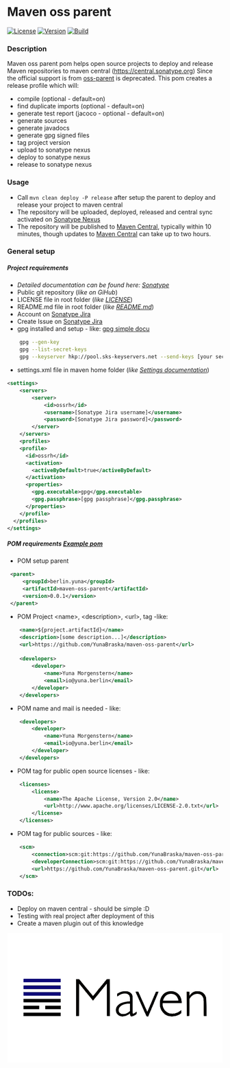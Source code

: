 # Maven oss parent
[![License][License-Image]][License-Url]
[![Version][Version-image]][Version-Url]
[![Build][Build-Status-Image]][Build-Status-Url] 

### Description
Maven oss parent pom helps open source projects to deploy and release Maven repositories to maven central (https://central.sonatype.org)
Since the official support is from   [oss-parent](https://central.sonatype.org/pages/apache-maven.html#deprecated-oss-parent) is deprecated.
This pom creates a release profile which will:
* compile (optional - default=on)
* find duplicate imports (optional - default=on)
* generate test report (jacoco - optional - default=on)
* generate sources
* generate javadocs
* generate gpg signed files
* tag project version
* upload to sonatype nexus
* deploy to sonatype nexus
* release to sonatype nexus

### Usage
* Call `mvn clean deploy -P release` after setup the parent to deploy and release your project to maven central
* The repository will be uploaded, deployed,  released and central sync activated on [Sonatype Nexus](https://oss.sonatype.org/)
* The repository will be published to [Maven Central](https://search.maven.org), typically within 10 minutes, though updates to [Maven Central](https://search.maven.org) can take up to two hours.

### General setup
##### Project requirements
* _Detailed documentation can be found here: [Sonatype](https://central.sonatype.org)_
* Public git repository (_like on GiHub_)
* LICENSE file in root folder (_like [LICENSE](https://github.com/YunaBraska/maven-oss-parent/blob/master/LICENSE)_)
* README.md file in root folder (_like [README.md](https://github.com/YunaBraska/maven-oss-parent/blob/master/README.md)_)
* Account on [Sonatype Jira](https://issues.sonatype.org)
* Create Issue on [Sonatype Jira](https://issues.sonatype.org)
* gpg installed and setup - like: [gpg simple docu](https://wiki.ubuntuusers.de/GnuPG/)
```bash
	gpg --gen-key
	gpg --list-secret-keys
	gpg --keyserver hkp://pool.sks-keyservers.net --send-keys [your secret id]
```
* settings.xml file in maven home folder (_like [Settings documentation](https://central.sonatype.org/pages/apache-maven.html#distribution-management-and-authentication)_)
```xml
<settings>
    <servers>
        <server>
            <id>ossrh</id>
            <username>[Sonatype Jira username]</username>
            <password>[Sonatype Jira password]</password>
        </server>
    </servers>
    <profiles>
    <profile>
      <id>ossrh</id>
      <activation>
        <activeByDefault>true</activeByDefault>
      </activation>
      <properties>
        <gpg.executable>gpg</gpg.executable>
        <gpg.passphrase>[gpg passphrase]</gpg.passphrase>
      </properties>
    </profile>
  </profiles>
</settings>
```

##### POM requirements [Example pom](https://github.com/YunaBraska/EmbeddedNatsServer/blob/master/pom.xml)
* POM setup parent
```xml
 <parent>
     <groupId>berlin.yuna</groupId>
     <artifactId>maven-oss-parent</artifactId>
     <version>0.0.1</version>
 </parent>
```
* POM Project \<name\>, \<description\>, \<url\>, <developers> tag -like:
```xml
    <name>${project.artifactId}</name>
    <description>[some description...]</description>
    <url>https://github.com/YunaBraska/maven-oss-parent</url>

    <developers>
        <developer>
            <name>Yuna Morgenstern</name>
            <email>io@yuna.berlin</email>
        </developer>
    </developers>
```
* POM <developers tag> name and mail is needed - like:
```xml
    <developers>
        <developer>
            <name>Yuna Morgenstern</name>
            <email>io@yuna.berlin</email>
        </developer>
    </developers>
```
* POM <licenses> tag for public open source licenses - like: 
```xml
    <licenses>
        <license>
            <name>The Apache License, Version 2.0</name>
            <url>http://www.apache.org/licenses/LICENSE-2.0.txt</url>
        </license>
    </licenses>
```
* POM <scm> tag for public sources - like:
```xml
    <scm>
        <connection>scm:git:https://github.com/YunaBraska/maven-oss-parent</connection>
        <developerConnection>scm:git:https://github.com/YunaBraska/maven-oss-parent</developerConnection>
        <url>https://github.com/YunaBraska/maven-oss-parent.git</url>
    </scm>
```

### TODOs:
* Deploy on maven central - should be simple :D
* Testing with real project after deployment of this
* Create a maven plugin out of this knowledge

![maven-oss-parent](banner.png "maven-oss-parent")

[License-Url]: https://www.apache.org/licenses/LICENSE-2.0
[License-Image]: https://img.shields.io/badge/License-Apache2-blue.svg
[github-release]: https://github.com/YunaBraska/EmbeddedNatsServer
[Build-Status-Url]: https://travis-ci.org/YunaBraska/maven-oss-parent
[Build-Status-Image]: https://travis-ci.org/YunaBraska/maven-oss-parent.svg?branch=master
[Version-url]: https://github.com/YunaBraska/maven-oss-parent
[Version-image]: https://badge.fury.io/gh/YunaBraska%2Fmaven-oss-parent.svg